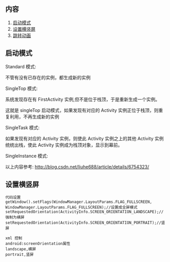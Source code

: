 ## 内容

1. [启动模式](#启动模式)
2. [设置横竖屏](#设置横竖屏)
3. [跳转动画](#https://www.cnblogs.com/zhujiabin/p/5404248.html)

## <a id = "启动模式">启动模式</a>

Standard 模式:

不管有没有已存在的实例，都生成新的实例

SingleTop 模式:

系统发现存在有 FirstActivity 实例,但不是位于栈顶，于是重新生成一个实例。

这就是 singleTop 启动模式，如果发现有对应的 Activity 实例正位于栈顶，则重复利用，不再生成新的实例

SingleTask 模式:

 如果发现有对应的 Activity 实例，则使此 Activity 实例之上的其他 Activity 实例统统出栈，使此 Activity 实例成为栈顶对象，显示到幕前。

SingleInstance 模式:

以上内容参考: http://blog.csdn.net/liuhe688/article/details/6754323/

## <a id = "设置横竖屏">设置横竖屏</a>

```xml-dtd
代码设置
getWindow().setFlags(WindowManager.LayoutParams.FLAG_FULLSCREEN, WindowManager.LayoutParams.FLAG_FULLSCREEN);//设置成全屏模式  
setRequestedOrientation(ActivityInfo.SCREEN_ORIENTATION_LANDSCAPE);//强制为横屏  
setRequestedOrientation(ActivityInfo.SCREEN_ORIENTATION_PORTRAIT);//竖屏  

xml 控制
android:screenOrientation属性
landscape,横屏
portrait,竖屏


```

